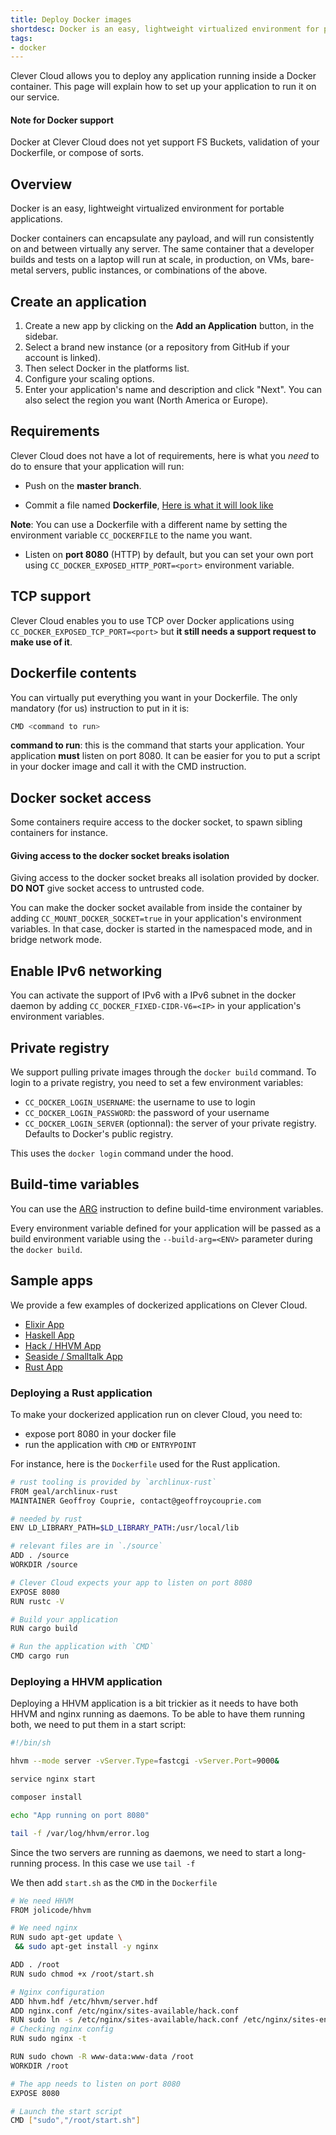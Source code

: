 ```yaml
---
title: Deploy Docker images
shortdesc: Docker is an easy, lightweight virtualized environment for portable applications.
tags:
- docker
---
```


Clever Cloud allows you to deploy any application running inside a
Docker container. This page will explain how to set up your application
to run it on our service.


<div class="panel panel-warning">
  <div class="panel-heading">
     <h4>Note for Docker support</h4>
  </div>
  <div class="panel-body">
    Docker at Clever Cloud does not yet support FS Buckets, validation of your Dockerfile, or compose of sorts.
  </div>
</div>

## Overview

Docker is an easy, lightweight virtualized environment for portable
applications.

Docker containers can encapsulate any payload, and will run consistently
on and between virtually any server. The same container that a developer
builds and tests on a laptop will run at scale, in production, on VMs,
bare-metal servers, public instances, or combinations of the above.

## Create an application

1. Create a new app by clicking on the **Add an Application** button, in the sidebar.
2. Select a brand new instance (or a repository from GitHub if your account is linked).
3. Then select Docker in the platforms list.
4. Configure your scaling options.
5. Enter your application's name and description and click "Next". You can also select the region you want (North America or Europe).

## Requirements

Clever Cloud does not have a lot of requirements, here is what you *need*
to do to ensure that your application will run:

* Push on the **master branch**.

* Commit a file named **Dockerfile**, [Here is what it will look like](https://docs.docker.com/engine/userguide/eng-image/dockerfile_best-practices "Dockerfile")

**Note**: You can use a Dockerfile with a different name by setting the environment variable `CC_DOCKERFILE` to the name you want.

* Listen on **port 8080** (HTTP) by default, but you can set your own port using `CC_DOCKER_EXPOSED_HTTP_PORT=<port>` environment variable.

## TCP support

  Clever Cloud enables you to use TCP over Docker applications using `CC_DOCKER_EXPOSED_TCP_PORT=<port>` but **it still needs a support request to make use of it**.

## Dockerfile contents

You can virtually put everything you want in your Dockerfile. The only
mandatory (for us) instruction to put in it is:

```bash
CMD <command to run>
```

**command to run**: this is the command that starts your
   application. Your application **must** listen on port 8080. It can be
   easier for you to put a script in your docker image and call it with
   the CMD instruction.

## Docker socket access

Some containers require access to the docker socket, to spawn sibling containers for instance.

<div class="panel panel-warning">
  <div class="panel-heading">
    <h4 class="panel-title">Giving access to the docker socket breaks isolation</h4>
  </div>
  <div class="panel-body">
    <p>
    Giving access to the docker socket breaks all isolation provided by docker. <b>DO NOT</b> give socket access to untrusted code.
    </p>
  </div>
</div>

You can make the docker socket available from inside the container by adding `CC_MOUNT_DOCKER_SOCKET=true` in your application's environment variables. In that case, docker is started in the namespaced mode, and in bridge network mode.

## Enable IPv6 networking

You can activate the support of IPv6 with a IPv6 subnet in the docker daemon by adding `CC_DOCKER_FIXED-CIDR-V6=<IP>` in your application's environment variables.

## Private registry

We support pulling private images through the `docker build` command. To login to a private registry, you need to set a few environment variables:
- `CC_DOCKER_LOGIN_USERNAME`: the username to use to login
- `CC_DOCKER_LOGIN_PASSWORD`: the password of your username
- `CC_DOCKER_LOGIN_SERVER` (optionnal): the server of your private registry. Defaults to Docker's public registry.

This uses the `docker login` command under the hood.

## Build-time variables

You can use the [ARG](https://docs.docker.com/engine/reference/builder/#arg) instruction to define build-time environment variables.

Every environment variable defined for your application will be passed as a build environment variable using the `--build-arg=<ENV>`
parameter during the `docker build`.

## Sample apps

We provide a few examples of dockerized applications on Clever Cloud.

* [Elixir App](https://github.com/CleverCloud/demo-docker-elixir/blob/master/Dockerfile)
* [Haskell App](https://github.com/CleverCloud/demo-haskell)
* [Hack / HHVM App](https://github.com/CleverCloud/demo-hhvm)
* [Seaside / Smalltalk App](https://github.com/CleverCloud/demo-seaside)
* [Rust App](https://github.com/CleverCloud/demo-rust)

### Deploying a Rust application

To make your dockerized application run on clever Cloud, you need to:

 - expose port 8080 in your docker file
 - run the application with `CMD` or `ENTRYPOINT`

For instance, here is the `Dockerfile` used for the Rust application.

```bash
# rust tooling is provided by `archlinux-rust`
FROM geal/archlinux-rust
MAINTAINER Geoffroy Couprie, contact@geoffroycouprie.com

# needed by rust
ENV LD_LIBRARY_PATH=$LD_LIBRARY_PATH:/usr/local/lib

# relevant files are in `./source`
ADD . /source
WORKDIR /source

# Clever Cloud expects your app to listen on port 8080
EXPOSE 8080
RUN rustc -V

# Build your application
RUN cargo build

# Run the application with `CMD`
CMD cargo run
```

### Deploying a HHVM application

Deploying a HHVM application is a bit trickier as it needs to have both HHVM
and nginx running as daemons. To be able to have them running both, we need to
put them in a start script:

```bash
#!/bin/sh

hhvm --mode server -vServer.Type=fastcgi -vServer.Port=9000&

service nginx start

composer install

echo "App running on port 8080"

tail -f /var/log/hhvm/error.log
```

Since the two servers are running as daemons, we need to start a long-running
process. In this case we use `tail -f`

We then add `start.sh` as the `CMD` in the `Dockerfile`

```bash
# We need HHVM
FROM jolicode/hhvm

# We need nginx
RUN sudo apt-get update \
 && sudo apt-get install -y nginx

ADD . /root
RUN sudo chmod +x /root/start.sh

# Nginx configuration
ADD hhvm.hdf /etc/hhvm/server.hdf
ADD nginx.conf /etc/nginx/sites-available/hack.conf
RUN sudo ln -s /etc/nginx/sites-available/hack.conf /etc/nginx/sites-enabled/hack.conf
# Checking nginx config
RUN sudo nginx -t

RUN sudo chown -R www-data:www-data /root
WORKDIR /root

# The app needs to listen on port 8080
EXPOSE 8080

# Launch the start script
CMD ["sudo","/root/start.sh"]
```
